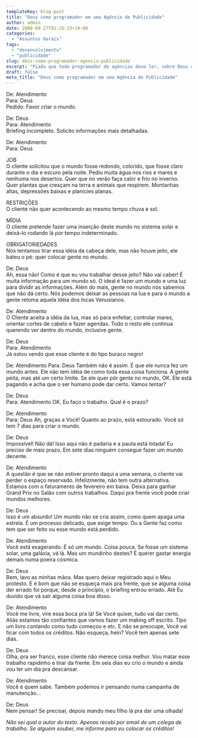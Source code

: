 ```yaml
---
templateKey: blog-post
title: "Deus como programador em uma Agência de Publicidade"
author: admin
date: 2008-09-27T01:25:23+10:00
categories:
  - "Assuntos Gerais"
tags:
  - "desenvolvimento"
  - "publicidade"
slug: deus-como-programador-agencia-publicidade
excerpt: "Piada que todo programador de agências deve ler, sobre Deus como se ele fosse um de nós(desenvolvedores)."
draft: false
meta_title: "Deus como programador em uma Agência de Publicidade"
---
```


De: Atendimento<br />
Para: Deus<br />
Pedido: Favor criar o mundo.

De: Deus<br />
Para: Atendimento<br />
Briefing incompleto. Solicito informações mais detalhadas.<br />

De: Atendimento<br />
Para: Deus<br />

JOB<br />
O cliente solicitou que o mundo fosse redondo, colorido, que fosse claro durante o dia e escuro pela noite. Pediu muita água nos rios e mares e nenhuma nos desertos. Quer que no verão faça calor e frio no inverno. Quer plantas que cresçam na terra e animais que respirem. Montanhas altas, depressões baixas e planícies planas.

RESTRIÇÕES<br />
O cliente não quer acontecendo ao mesmo tempo chuva e sol.<br />

MÍDIA<br />
O cliente pretende fazer uma inserção deste mundo no sistema solar e deixá–lo rodando lá por tempo indeterminado.

OBRIGATORIEDADES<br />
Nós tentamos tirar essa idéia da cabeça dele, mas não houve jeito, ele bateu o pé: quer colocar gente no mundo.

De: Deus<br />
Ah, essa não! Como é que eu vou trabalhar desse jeito? Não vai caber! É muita informação para um mundo só. O ideal é fazer um mundo e uma luz para dividir as informações. Além do mais, gente no mundo nós sabemos que não dá certo. Nós podemos deixar as pessoas na lua e para o mundo a gente retoma aquela idéia dos Incas Venusianos.

De: Atendimento<br />
O Cliente aceita a idéia da lua, mas só para enfeitar, controlar mares, orientar cortes de cabelo e fazer agendas. Todo o resto ele continua querendo ver dentro do mundo, inclusive gente.

De: Deus<br />
Para: Atendimento<br />
Já estou vendo que esse cliente é do tipo buraco negro!

De: Atendimento
Para: Deus
Também não é assim. É que ele nunca fez um mundo antes. Ele não tem idéia de como toda essa coisa funciona. A gente peita, mas até um certo limite. Se ele quer pôr gente no mundo, OK. Ele está pagando e acha que o ser humano pode dar certo. Vamos tentar?

De: Deus<br />
Para: Atendimento
OK. Eu faço o trabalho. Qual é o prazo?

De: Atendimento<br />
Para: Deus
Ah, graças a Você! Quanto ao prazo, está estourado. Você só tem 7 dias para criar o mundo.

De: Deus<br />
Impossível! Não dá! Isso aqui não é padaria e a pauta está lotada! Eu preciso de mais prazo. Em sete dias ninguém consegue fazer um mundo decente.

De: Atendimento<br />
A questão é que se não estiver pronto daqui a uma semana, o cliente vai perder o espaço reservado. Infelizmente, não tem outra alternativa. Estamos com o faturamento de fevereiro em baixa. Deixa para ganhar Grand Prix no Salão com outros trabalhos. Daqui pra frente você pode criar mundos melhores.

De: Deus<br />
Isso é um absurdo! Um mundo não se cria assim, como quem apaga uma estrela. É um processo delicado, que exige tempo. Ou a Gente faz como tem que ser feito ou esse mundo está perdido.

De: Atendimento<br />
Você está exagerando. É só um mundo. Coisa pouca. Se fosse um sistema solar, uma galáxia, vá lá. Mas um mundinho destes? É querer gastar energia demais numa poeira cósmica.

De: Deus<br />
Bem, lavo as minhas mãos. Mas quero deixar registrado aqui o Meu protesto. E é bom que não se esqueça mais pra frente, que se alguma coisa der errado foi porque, desde o princípio, o briefing entrou errado. Até Eu duvido que vá sair alguma coisa boa disso.

De: Atendimento<br />
Você me livre, vire essa boca pra lá! Se Você quiser, tudo vai dar certo. Aliás estamos tão confiantes que vamos fazer um making off escrito. Tipo um livro contando como tudo começou e etc. E não se preocupe, Você vai ficar com todos os créditos. Não esqueça, hein? Você tem apenas sete dias.

De: Deus<br />
Olha, pra ser franco, esse cliente não merece coisa melhor. Vou matar esse trabalho rapidinho e tirar da frente. Em seis dias eu crio o mundo e ainda vou ter um dia pra descansar.

De: Atendimento<br />
Você é quem sabe. Também podemos ir pensando numa campanha de manutenção…

De: Deus<br />
Nem pensar! Se precisar, depois mando meu filho lá pra dar uma olhada!

_Não sei qual o autor do texto. Apenas recebi por email de um colega de trabalho. Se alguém souber, me informe para eu colocar os créditos!_
